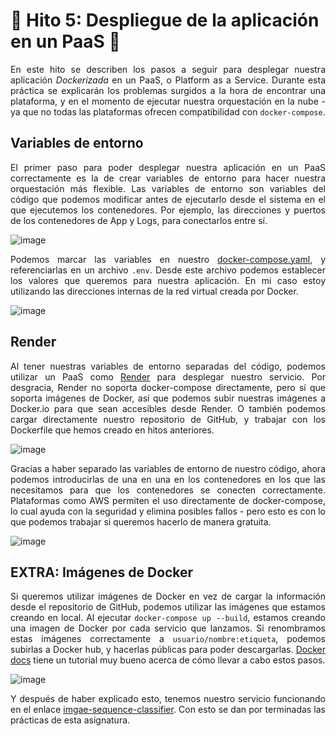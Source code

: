 # 🚀 Hito 5: Despliegue de la aplicación en un PaaS 🚀

<p align="justify">En este hito se describen los pasos a seguir para desplegar nuestra aplicación <em>Dockerizada</em> en un PaaS, o Platform as a Service. Durante esta práctica se explicarán los problemas surgidos a la hora de encontrar una plataforma, y en el momento de ejecutar nuestra orquestación en la nube - ya que no todas las plataformas ofrecen compatibilidad con <code>docker-compose</code>.</p>

## Variables de entorno
<p align="justify">El primer paso para poder desplegar nuestra aplicación en un PaaS correctamente es la de crear variables de entorno para hacer nuestra orquestación más flexible. Las variables de entorno son variables del código que podemos modificar antes de ejecutarlo desde el sistema en el que ejecutemos los contenedores. Por ejemplo, las direcciones y puertos de los contenedores de App y Logs, para conectarlos entre sí.</p>

![image](https://github.com/user-attachments/assets/7bdacefd-cbcb-4475-8dd1-f35b32f04679)

<p align="justify">Podemos marcar las variables en nuestro <a href="https://github.com/Angburmun/image-sequence-classifier/blob/main/docker-compose.yaml">docker-compose.yaml</a>, y referenciarlas en un archivo <code>.env</code>. Desde este archivo podemos establecer los valores que queremos para nuestra aplicación. En mi caso estoy utilizando las direcciones internas de la red virtual creada por Docker.</p>

![image](https://github.com/user-attachments/assets/426daa4e-2ed6-4138-9118-6495b95fdcac)

## Render
<p align="justify">Al tener nuestras variables de entorno separadas del código, podemos utilizar un PaaS como <a href="https://render.com/">Render</a> para desplegar nuestro servicio. Por desgracia, Render no soporta docker-compose directamente, pero sí que soporta imágenes de Docker, así que podemos subir nuestras imágenes a Docker.io para que sean accesibles desde Render. O también podemos cargar directamente nuestro repositorio de GitHub, y trabajar con los Dockerfile que hemos creado en hitos anteriores.</p>

![image](https://github.com/user-attachments/assets/83098ece-a12e-4ec8-8dd7-86437d63082d)

<p align="justify">Gracias a haber separado las variables de entorno de nuestro código, ahora podemos introducirlas de una en una en los contenedores en los que las necesitamos para que los contenedores se conecten correctamente. Plataformas como AWS permiten el uso directamente de docker-compose, lo cual ayuda con la seguridad y elimina posibles fallos - pero esto es con lo que podemos trabajar si queremos hacerlo de manera gratuita.</p>

![image](https://github.com/user-attachments/assets/340e2cbb-4f9f-4861-b7af-1fb6cccddb1b)

## EXTRA: Imágenes de Docker
<p align="justify">Si queremos utilizar imágenes de Docker en vez de cargar la información desde el repositorio de GitHub, podemos utilizar las imágenes que estamos creando en local. Al ejecutar <code>docker-compose up --build</code>, estamos creando una imagen de Docker por cada servicio que lanzamos. Si renombramos estas imágenes correctamente a <code>usuario/nombre:etiqueta</code>, podemos subirlas a Docker hub, y hacerlas públicas para poder descargarlas. <a href="https://docs.docker.com/">Docker docs</a> tiene un tutorial muy bueno acerca de cómo llevar a cabo estos pasos.</p>

![image](https://github.com/user-attachments/assets/f06fef09-206e-4a7b-864f-9e7d78d07d87)

<p align="justify">Y después de haber explicado esto, tenemos nuestro servicio funcionando en el enlace <a href="https://flask-app-rip6.onrender.com:5000">imgae-sequence-classifier</a>. Con esto se dan por terminadas las prácticas de esta asignatura.</p>
